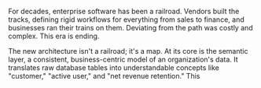 For decades, enterprise software has been a railroad. Vendors built the tracks, defining rigid workflows for everything from sales to finance, and businesses ran their trains on them. Deviating from the path was costly and complex. This era is ending.

The new architecture isn't a railroad; it's a map. At its core is the semantic layer, a consistent, business-centric model of an organization's data. It translates raw database tables into understandable concepts like "customer," "active user," and "net revenue retention." This